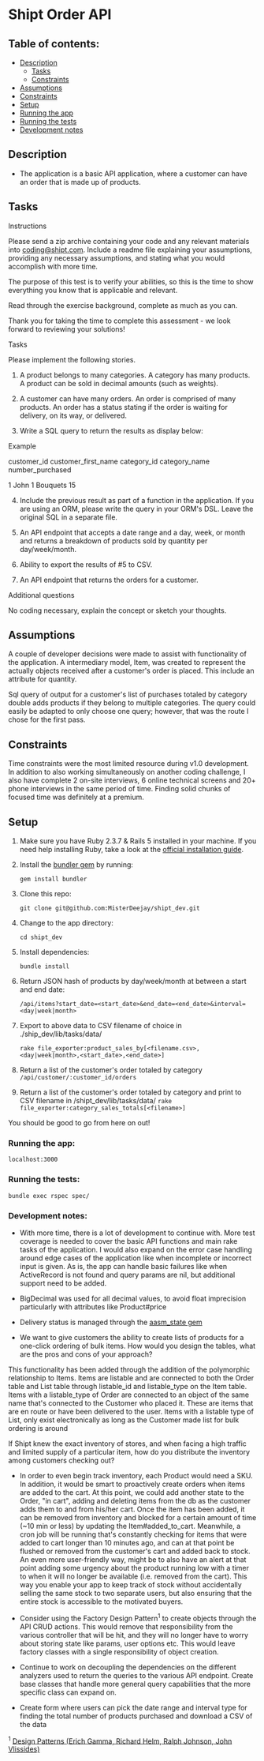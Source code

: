 # Shipt Order API

## Table of contents:

* [Description](./README.md#description)
  * [Tasks](./README.md#tasks)
  * [Constraints](./README.md#constraints)
* [Assumptions](./README.md#assumptions)
* [Constraints](./README.md#constraints)
* [Setup](./README.md#setup)
* [Running the app](./README.md#running-the-app)
* [Running the tests](./README.md#running-the-tests)
* [Development notes](./README.md#development-notes)

## Description

* The application is a basic API application, where a customer can have an order that is made up of products.

## Tasks

Instructions

Please send a zip archive containing your code and any relevant materials into coding@shipt.com. Include a readme file explaining your assumptions, providing any necessary assumptions, and stating what you would accomplish with more time.

The purpose of this test is to verify your abilities, so this is the time to show everything you know that is applicable and relevant.

Read through the exercise background, complete as much as you can.

Thank you for taking the time to complete this assessment - we look forward to reviewing your solutions!

Tasks

Please implement the following stories.

1. A product belongs to many categories. A category has many products. A product can be sold in decimal amounts (such as weights).

2. A customer can have many orders. An order is comprised of many products. An order has a status stating if the order is waiting for delivery, on its way, or delivered.

3. Write a SQL query to return the results as display below:

Example

customer_id customer_first_name category_id category_name number_purchased

1 John 1 Bouquets 15

4. Include the previous result as part of a function in the application. If you are using an ORM, please write the query in your ORM's DSL. Leave the original SQL in a separate file.

5. An API endpoint that accepts a date range and a day, week, or month and returns a breakdown of products sold by quantity per day/week/month.

6. Ability to export the results of #5 to CSV.

7. An API endpoint that returns the orders for a customer.

Additional questions

No coding necessary, explain the concept or sketch your thoughts.

## Assumptions

A couple of developer decisions were made to assist with functionality of the application. A intermediary model, Item, was created to represent the actually objects received after a customer's order is placed. This include an attribute for quantity.

Sql query of output for a customer's list of purchases totaled by category double adds products if they belong to multiple categories. The query could easily be adapted to only choose one query; however, that was the route I chose for the first pass.

## Constraints

Time constraints were the most limited resource during v1.0 development. In addition to also working simultaneously on another coding challenge, I also have complete 2 on-site interviews, 6 online technical screens and 20+ phone interviews in the same period of time. Finding solid chunks of focused time was definitely at a premium.

## Setup

1. Make sure you have Ruby 2.3.7 & Rails 5 installed in your machine. If you need help installing Ruby, take a look at the [official installation guide](https://www.ruby-lang.org/en/documentation/installation/).

2. Install the [bundler gem](http://bundler.io/) by running:

    ```gem install bundler```

3. Clone this repo:

    ```git clone git@github.com:MisterDeejay/shipt_dev.git```

4. Change to the app directory:

    ```cd shipt_dev```

5. Install dependencies:

    ```bundle install```

6. Return JSON hash of products by day/week/month at between a start and end date:

    ```/api/items?start_date=<start_date>&end_date=<end_date>&interval=<day|week|month>```

7. Export to above data to CSV filename of choice in ./ship_dev/lib/tasks/data/<filename>

    ```rake file_exporter:product_sales_by[<filename.csv>,<day|week|month>,<start_date>,<end_date>]```

8. Return a list of the customer's order totaled by category
    ```/api/customer/:customer_id/orders```

9. Return a list of the customer's order totaled by category and print to CSV filename in /shipt_dev/lib/tasks/data/<filename>
    ```rake file_exporter:category_sales_totals[<filename>]```

You should be good to go from here on out!

### Running the app:
```localhost:3000```

### Running the tests:
```bundle exec rspec spec/```

### Development notes:

* With more time, there is a lot of development to continue with. More test coverage is needed to cover the basic API functions and main rake tasks of the application. I would also expand on the error case handling around edge cases of the application like when incomplete or incorrect input is given. As is, the app can handle basic failures like when ActiveRecord is not found and query params are nil, but additional support need to be added.

* BigDecimal was used for all decimal values, to avoid float imprecision particularly with attributes like Product#price

* Delivery status is managed through the [aasm_state gem](https://github.com/aasm/aasm)

* We want to give customers the ability to create lists of products for a one-click ordering of bulk items. How would you design the tables, what are the pros and cons of your approach?

This functionality has been added through the addition of the polymorphic relationship to Items. Items are listable and are connected to both the Order table and List table through listable_id and listable_type on the Item table. Items with a listable_type of Order are connected to an object of the same name that's connected to the Customer who placed it. These are items that are en route or have been delivered to the user. Items with a listable type of List, only exist electronically as long as the Customer made list for bulk ordering is around

If Shipt knew the exact inventory of stores, and when facing a high traffic and limited supply of a particular item, how do you distribute the inventory among customers checking out?

* In order to even begin track inventory, each Product would need a SKU. In addition, it would be smart to proactively create orders when items are added to the cart. At this point, we could add another state to the Order, "in cart", adding and deleting items from the db as the customer adds them to and from his/her cart. Once the item has been added, it can be removed from inventory and blocked for a certain amount of time (~10 min or less) by updating the Item#added_to_cart. Meanwhile, a cron job will be running that's constantly checking for items that were added to cart longer than 10 minutes ago, and can at that point be flushed or removed from the customer's cart and added back to stock. An even more user-friendly way, might be to also have an alert at that point adding some urgency about the product running low with a timer to when it will no longer be available (i.e. removed from the cart). This way you enable your app to keep track of stock without accidentally selling the same stock to two separate users, but also ensuring that the entire stock is accessible to the motivated buyers.

* Consider using the Factory Design Pattern<sup>1</sup> to create objects through the API CRUD actions. This would remove that responsibility from the various controller that will be hit, and they will no longer have to worry about storing state like params, user options etc. This would leave factory classes with a single responsibility of object creation.

* Continue to work on decoupling the dependencies on the different analyzers used to return the queries to the various API endpoint. Create base classes that handle more general query capabilities that the more specific class can expand on.

* Create form where users can pick the date range and interval type for finding the total number of products purchased and download a CSV of the data

<sup>1</sup> [Design Patterns (Erich Gamma, Richard Helm, Ralph Johnson, John Vlissides)](https://en.wikipedia.org/wiki/Design_Patterns)

